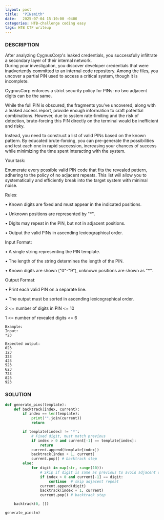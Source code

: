 ```yaml
---
layout: post
title:  "PINsmith"
date:   2025-07-04 15:10:00 -0400
categories: HTB-challenge coding easy
tags: HTB CTF writeup 
---
```


### DESCRIPTION
After analyzing CygnusCorp's leaked credentials, you successfully infiltrate a secondary layer of their internal network.  
During your investigation, you discover developer credentials that were inadvertently committed to an internal code repository.
Among the files, you uncover a partial PIN used to access a critical system, though it is incomplete.

CygnusCorp enforces a strict security policy for PINs: no two adjacent digits can be the same.

While the full PIN is obscured, the fragments you've uncovered, along with a leaked access report, provide enough information to craft potential combinations.
However, due to system rate-limiting and the risk of detection, brute-forcing this PIN directly on the terminal would be inefficient and risky.

Instead, you need to construct a list of valid PINs based on the known pattern.
By educated brute-forcing, you can pre-generate the possibilities and test each one in rapid succession, increasing your chances of success while minimizing the time spent interacting with the system.

Your task:

Enumerate every possible valid PIN code that fits the revealed pattern, adhering to the policy of no adjacent repeats.
This list will allow you to systematically and efficiently break into the target system with minimal noise.

Rules:

• Known digits are fixed and must appear in the indicated positions.  

• Unknown positions are represented by "*".  

• Digits may repeat in the PIN, but not in adjacent positions.  

• Output the valid PINs in ascending lexicographical order.

Input Format:

• A single string representing the PIN template.  

• The length of the string determines the length of the PIN.

• Known digits are shown ("0"-"9"), unknown positions are shown as "*".

Output Format:

• Print each valid PIN on a separate line.

• The output must be sorted in ascending lexicographical order.

2 <= number of digits in PIN <= 10

1 <= number of revealed digits <= 6
```
Example:
Input:
*23

Expected output:
023
123
323
423
523
623
723
823
923
```

### SOLUTION
```python
def generate_pins(template):
    def backtrack(index, current):
        if index == len(template):
            print("".join(current))
            return

        if template[index] != '*':
            # Fixed digit, must match previous
            if index > 0 and current[-1] == template[index]:
                return
            current.append(template[index])
            backtrack(index + 1, current)
            current.pop() # backtrack step
        else:
            for digit in map(str, range(10)):
                # Skip if digit is same as previous to avoid adjacent repetition
                if index > 0 and current[-1] == digit:
                    continue  # skip adjacent repeat
                current.append(digit)
                backtrack(index + 1, current)
                current.pop() # backtrack step

    backtrack(0, [])

generate_pins(n)
```
